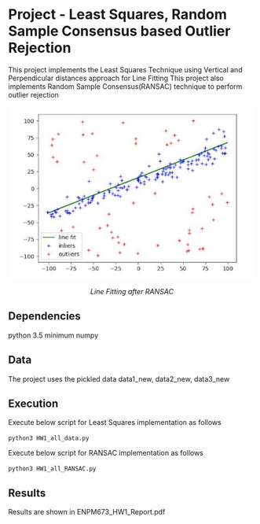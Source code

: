 # Project - Least Squares, Random Sample Consensus based Outlier Rejection
This project implements the Least Squares Technique using Vertical and Perpendicular distances approach for Line Fitting
This project also implements Random Sample Consensus(RANSAC) technique to perform outlier rejection


<p align="center">
<img src="images/1.JPG" alt="Line Fitting">
</p>
<p align="center">
<em>Line Fitting after RANSAC</em>
</p>


## Dependencies
python 3.5 minimum
numpy

## Data
The project uses the pickled data data1_new, data2_new, data3_new 

## Execution
Execute below script for Least Squares implementation as follows

`python3 HW1_all_data.py`

Execute below script for RANSAC implementation as follows

`python3 HW1_all_RANSAC.py`

## Results
Results are shown in ENPM673_HW1_Report.pdf
